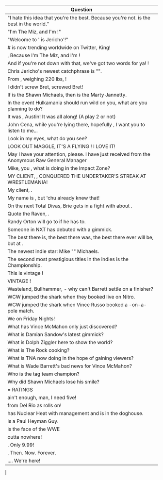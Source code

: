 Question |
--- |
"I hate this idea that you're the best. Because you're not. <BLANK> is the best in the world." |
"I'm The Miz, and I'm <BLANK>!" |
"Welcome to '<BLANK> is Jericho'!" |
#<BLANK> is now trending worldwide on Twitter, King! |
, Because I'm The Miz, and I'm <BLANK>! |
And if you're not down with that, we've got two words for ya! <BLANK>! |
Chris Jericho's newest catchphrase is "<BLANK>". |
From <BLANK>, weighing 220 lbs, <BLANK>! |
I didn't screw Bret, <BLANK> screwed Bret! |
If <BLANK> is the Shawn Michaels, then <BLANK> is the Marty Jannetty. |
In the event Hulkamania should run wild on you, what are you planning to do? |
It was <BLANK>, Austin! It was <BLANK> all along! (A play 2 or not) |
John Cena, while you're lying there, hopefully <BLANK>, I want you to listen to me... |
Look in my eyes, what do you see? |
LOOK OUT MAGGLE, IT'S A FLYING <BLANK>! I LOVE IT! |
May I have your attention, please. I have just received <BLANK> from the Anonymous Raw General Manager |
Mike, you <BLANK>, what is <BLANK> doing in the Impact Zone? |
MY CLIENT, <BLANK>, CONQUERED THE UNDERTAKER'S STREAK AT WRESTLEMANIA! |
My client, <BLANK>. |
My name is <BLANK>, but 'chu already knew that! |
On the next Total Divas, Brie gets in a fight with <BLANK> about <BLANK>. |
Quote the Raven, <BLANK>. |
Randy Orton will go to <BLANK> if he has to. |
Someone in NXT has debuted with a <BLANK> gimmick. |
The best there is, the best there was, the best there ever will be, but at <BLANK>. |
The newest indie star: Mike "<BLANK>" Michaels. |
The second most prestigious titles in the indies is the <BLANK> Championship. |
This is vintage <BLANK>! |
VINTAGE <BLANK>! |
Wasteland, Bullhammer, <BLANK> - why can't Barrett settle on a finisher? |
WCW jumped the shark when they booked <BLANK> live on Nitro. |
WCW jumped the shark when Vince Russo booked a <BLANK>-on-a-pole match. |
We <BLANK> on Friday Nights! |
What has Vince McMahon only just discovered? |
What is Damian Sandow's latest gimmick? |
What is Dolph Ziggler here to show the world? |
What is The Rock cooking? |
What is TNA now doing in the hope of gaining viewers? |
What is Wade Barrett's bad news for Vince McMahon? |
Who is the tag team champion? |
Why did Shawn Michaels lose his smile? |
<BLANK> = RATINGS |
<BLANK> ain't enough, man, I need five! |
<BLANK> from Del Rio as <BLANK> rolls on! |
<BLANK> has Nuclear Heat with management and is in the doghouse. |
<BLANK> is a Paul Heyman Guy. |
<BLANK> is the face of the WWE |
<BLANK> outta nowhere! |
<BLANK>. Only 9.99! |
<BLANK>. Then. Now. Forever. |
<BLANK>.... We're here! |
 |
